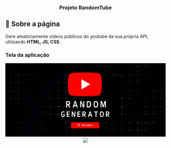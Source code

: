 <h3 align="center">
  Projeto RandomTube
</h3>

## :rocket: Sobre a página

Gere aleatóriamente vídeos públicos do youtube da sua própria API, utilizando **HTML, JS, CSS**.

### Tela da aplicação

<p align="center">
  <img src="https://github.com/JonanthaW/Projeto-RandomTube/blob/main/assets/example1.jpg">
  <img src="https://github.com/JonanthaW/Projeto-RandomTube/blob/main/assets/example2.gif">
</p>
